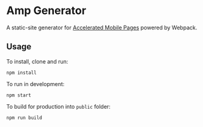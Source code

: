 Amp Generator
=============

A static-site generator for [Accelerated Mobile Pages](https://github.com/ampproject/amphtml) powered by Webpack.

Usage
-----

To install, clone and run:
```
npm install
```

To run in development:
```
npm start
```

To build for production into `public` folder:
```
npm run build
```
